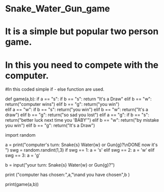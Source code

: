 # Snake_Water_Gun_game

# It is a simple but popular two person game.

# In this you need to compete with the computer.

#In this coded simple if - else function are used.

def game(a,b):
    if a == "s":
        if b == "s":
          return "It's a Draw"
        elif b == "w":
          return("computer wins")
        elif b == "g":
          return("you win")      
    elif a == "w":
        if b == "s":
          return("you win")
        elif b == "w":
          return("It's a draw")
        elif b == "g":
          return("so sad you lost")
    elif a == "g":
        if b == "s":
          return("better luck next time you 'BABY'")
        elif b == "w":
          return("by mistake you win")
        elif b == "g":
          return("It's a Draw")      


import random 

a = print("computer's turn: Snake{s} Water{w} or Gun{g}?\nDONE now it's ")
swg = random.randint(1,3)
if swg == 1:
    a = 's'
elif swg == 2:
    a = 'w'
elif swg == 3:
    a = 'g'

b = input("your turn: Snake{s} Water{w} or Gun{g}?")

print ("computer has chosen:",a,"\nand you have chosen",b )

print(game(a,b))


